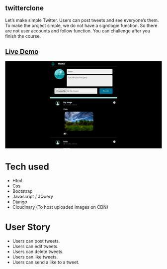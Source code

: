 ## twitterclone

Let’s make simple Twitter. Users can post tweets and see everyone’s them. To make the project simple, we do not have a sign/login function. So there are not user accounts and follow function. You can challenge after you finish the course.

## [Live Demo](https://twitter-clone-suvo.herokuapp.com/)
![twitter](https://github.com/suvo-gh/Twitter_Clone/blob/3f21023c91f9e6fddda41976d6dd69cf457c30cd/static/img/Screenshot%202021-12-23%20at%207.08.02%20AM.png)

# Tech used
- Html
- Css
- Bootstrap
- Javascript / JQuery
- Django
- Cloudinary (To host uploaded images on CDN)

# User Story
- Users can post tweets.
- Users can edit tweets.
- Users can delete tweets.
- Users can like tweets.
- Users can send a like to a tweet.
